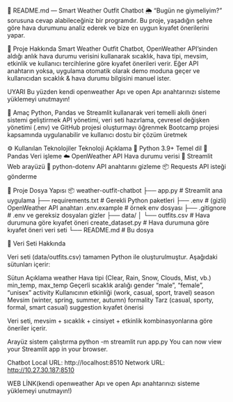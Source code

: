 🧠 README.md — Smart Weather Outfit Chatbot
🌦️ “Bugün ne giymeliyim?” sorusuna cevap alabileceğiniz bir programdır.
Bu proje, yaşadığın şehre göre hava durumunu analiz ederek ve bize en uygun kıyafet önerilerini yapar.



📌 Proje Hakkında
Smart Weather Outfit Chatbot, OpenWeather API’sinden aldığı anlık hava durumu verisini kullanarak sıcaklık, hava tipi, mevsim, etkinlik ve kullanıcı tercihlerine göre kıyafet önerileri verir.
Eğer API anahtarın yoksa, uygulama otomatik olarak demo moduna geçer ve kullanıcıdan sıcaklık & hava durumu bilgisini manuel ister. 



UYARI
Bu yüzden kendi openweather Apı ve open Apı anahtarınızı sisteme yüklemeyi unutmayın!



🎯 Amaç
Python, Pandas ve Streamlit kullanarak veri temelli akıllı öneri sistemi geliştirmek
API yönetimi, veri seti hazırlama, çevresel değişken yönetimi (.env) ve GitHub projesi oluşturmayı öğrenmek
Bootcamp projesi kapsamında uygulanabilir ve kullanıcı dostu bir çözüm üretmek



⚙️ Kullanılan Teknolojiler
Teknoloji	           Açıklama
🐍 Python 3.9+	      Temel dil
🧠 Pandas	          Veri işleme
☁️ OpenWeather API	  Hava durumu verisi
💬 Streamlit	      Web arayüzü
🔐 python-dotenv	  API anahtarını gizleme
📦 Requests	API       isteği gönderme



📁 Proje Dosya Yapısı
📦 weather-outfit-chatbot
├── app.py                 # Streamlit ana uygulama
├── requirements.txt       # Gerekli Python paketleri
├── .env                   # (gizli) OpenWeather API anahtarı
    .env.example           # örnek env dosyası
├── .gitignore             # .env ve gereksiz dosyaları gizler
├── data/
│   └── outfits.csv        # Hava durumuna göre kıyafet öneri 
    create_dataset.py      # Hava durumuna göre kıyafet öneri veri seti
└── README.md              # Bu dosya 



🧩 Veri Seti Hakkında

Veri seti (data/outfits.csv) tamamen Python ile oluşturulmuştur.
Aşağıdaki sütunları içerir:

Sütun	                 Açıklama
weather	                 Hava tipi (Clear, Rain, Snow, Clouds, Mist, vb.)
min_temp, max_temp	     Geçerli sıcaklık aralığı
gender	                 “male”, “female”, “unisex”
activity	             Kullanıcının etkinliği (work, casual, sport, travel)
season	                 Mevsim (winter, spring, summer, autumn)
formality	             Tarz (casual, sporty, formal, smart casual)
suggestion	             kıyafet önerisi

Veri seti, mevsim + sıcaklık + cinsiyet + etkinlik kombinasyonlarına göre öneriler içerir.   

Arayüz sistem çalıştırma
 python -m streamlit run app.py
 You can now view your Streamlit app in your browser.
 
 Chatbot 
  Local URL: http://localhost:8510
  Network URL: http://10.27.30.187:8510

WEB LİNK(kendi openweather Apı ve open Apı anahtarınızı sisteme yüklemeyi unutmayın!)

